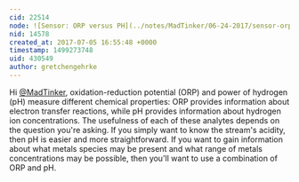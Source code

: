 ```yaml
---
cid: 22514
node: ![Sensor: ORP versus PH](../notes/MadTinker/06-24-2017/sensor-orp-versus-ph)
nid: 14578
created_at: 2017-07-05 16:55:48 +0000
timestamp: 1499273748
uid: 430549
author: gretchengehrke
---
```


Hi [@MadTinker](/profile/MadTinker), oxidation-reduction potential (ORP) and power of hydrogen (pH) measure different chemical properties: ORP provides information about electron transfer reactions, while pH provides information about hydrogen ion concentrations. The usefulness of each of these analytes depends on the question you're asking. If you simply want to know the stream's acidity, then pH is easier and more straightforward. If you want to gain information about what metals species may be present and what range of metals concentrations may be possible, then you'll want to use a combination of ORP and pH. 